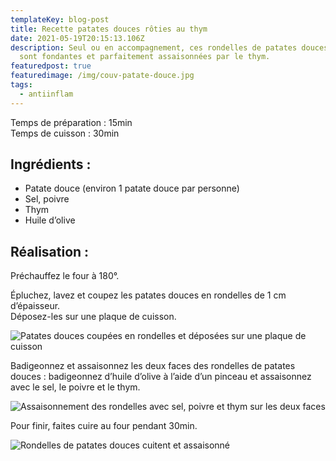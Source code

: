 ```yaml
---
templateKey: blog-post
title: Recette patates douces rôties au thym
date: 2021-05-19T20:15:13.106Z
description: Seul ou en accompagnement, ces rondelles de patates douces rôties
  sont fondantes et parfaitement assaisonnées par le thym.
featuredpost: true
featuredimage: /img/couv-patate-douce.jpg
tags:
  - antiinflam
---
```

Temps de préparation : 15min\
Temps de cuisson : 30min

## Ingrédients :

* Patate douce (environ 1 patate douce par personne)
* Sel, poivre
* Thym
* Huile d’olive

## Réalisation :

Préchauffez le four à 180°.

Épluchez, lavez et coupez les patates douces en rondelles de 1 cm d’épaisseur.\
Déposez-les sur une plaque de cuisson.

![Patates douces coupées en rondelles et déposées sur une plaque de cuisson](/img/rondelle-patate-douce-.jpg "Rondelles patates douces")

Badigeonnez et assaisonnez les deux faces des rondelles de patates douces : badigeonnez d’huile d’olive à l’aide d’un pinceau et assaisonnez avec le sel, le poivre et le thym.

![Assaisonnement des rondelles avec sel, poivre et thym sur les deux faces ](/img/patate-douce-assaisonne-.jpg "Assaisonnement des rondelles")

Pour finir, faites cuire au four pendant 30min.

![Rondelles de patates douces cuitent et assaisonné](/img/patate-cuite.jpg "Patates douces cuite")